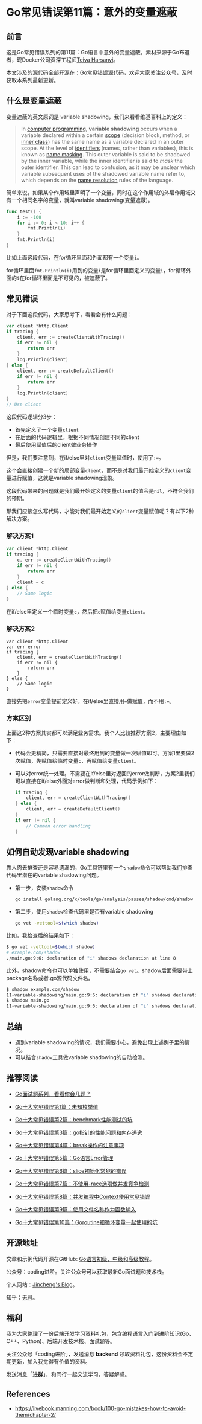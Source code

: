 # Go常见错误第11篇：意外的变量遮蔽

## 前言

这是Go常见错误系列的第11篇：Go语言中意外的变量遮蔽。素材来源于Go布道者，现Docker公司资深工程师[Teiva Harsanyi](https://teivah.medium.com/)。

本文涉及的源代码全部开源在：[Go常见错误源代码](https://github.com/jincheng9/go-tutorial/tree/main/workspace/senior/p28)，欢迎大家关注公众号，及时获取本系列最新更新。



##  什么是变量遮蔽

变量遮蔽的英文原词是 variable shadowing，我们来看看维基百科上的定义：

> In [computer programming](https://en.wikipedia.org/wiki/Computer_programming), **variable shadowing** occurs when a variable declared within a certain [scope](https://en.wikipedia.org/wiki/Scope_(computer_science)) (decision block, method, or [inner class](https://en.wikipedia.org/wiki/Inner_class)) has the same name as a variable declared in an outer scope. At the level of [identifiers](https://en.wikipedia.org/wiki/Identifier_(computer_languages)) (names, rather than variables), this is known as [name masking](https://en.wikipedia.org/wiki/Name_masking). This outer variable is said to be shadowed by the inner variable, while the inner identifier is said to *mask* the outer identifier. This can lead to confusion, as it may be unclear which variable subsequent uses of the shadowed variable name refer to, which depends on the [name resolution](https://en.wikipedia.org/wiki/Name_resolution_(programming_languages)) rules of the language.

简单来说，如果某个作用域里声明了一个变量，同时在这个作用域的外层作用域又有一个相同名字的变量，就叫variable shadowing(变量遮蔽)。

```go
func test() {
	i := -100
	for i := 0; i < 10; i++ {
		fmt.Println(i)
	}
	fmt.Println(i)
}
```

比如上面这段代码，在for循环里面和外面都有一个变量`i`。

for循环里面`fmt.Println(i)`用到的变量`i`是for循环里面定义的变量`i`，for循环外面的`i`在for循环里面是不可见的，被遮蔽了。



## 常见错误

对于下面这段代码，大家思考下，看看会有什么问题：

```go
var client *http.Client
if tracing {
    client, err := createClientWithTracing()
    if err != nil {
        return err
    }
    log.Println(client)
} else {
    client, err := createDefaultClient()
    if err != nil {
        return err
    }
    log.Println(client)
}
// Use client
```

这段代码逻辑分3步：

* 首先定义了一个变量`client`
* 在后面的代码逻辑里，根据不同情况创建不同的client
* 最后使用赋值后的client做业务操作

但是，我们要注意到，在if/else里对`client`变量赋值时，使用了`:=`。

这个会直接创建一个新的局部变量`client`，而不是对我们最开始定义的`client`变量进行赋值，这就是variable shadowing现象。

这段代码带来的问题就是我们最开始定义的变量`client`的值会是`nil`，不符合我们的预期。

那我们应该怎么写代码，才能对我们最开始定义的`client`变量赋值呢？有以下2种解决方案。

### 解决方案1

```go
var client *http.Client
if tracing {
    c, err := createClientWithTracing()
    if err != nil {
        return err
    }
    client = c
} else {
    // Same logic
}
```

在if/else里定义一个临时变量`c`，然后把`c`赋值给变量`client`。

### 解决方案2

```
var client *http.Client
var err error
if tracing {
    client, err = createClientWithTracing()
    if err != nil {
        return err
    }
} else {
    // Same logic
}
```

直接先把`error`变量提前定义好，在if/else里直接用`=`做赋值，而不用`:=`。

### 方案区别

上面这2种方案其实都可以满足业务需求。我个人比较推荐方案2，主要理由如下：

* 代码会更精简，只需要直接对最终用到的变量做一次赋值即可。方案1里要做2次赋值，先赋值给临时变量`c`，再赋值给变量`client`。

* 可以对error统一处理。不需要在if/else里对返回的error做判断，方案2里我们可以直接在if/else外面对error做判断和处理，代码示例如下：

  ```go
  if tracing {
      client, err = createClientWithTracing()
  } else {
      client, err = createDefaultClient()
  }
  if err != nil {
      // Common error handling
  }
  ```



## 如何自动发现variable shadowing

靠人肉去排查还是容易遗漏的，Go工具链里有一个`shadow`命令可以帮助我们排查代码里潜在的variable shadowing问题。

* 第一步，安装`shadow`命令

  ```bash
  go install golang.org/x/tools/go/analysis/passes/shadow/cmd/shadow
  ```

* 第二步，使用`shadow`检查代码里是否有variable shadowing

  ```bash
  go vet -vettool=$(which shadow)
  ```

比如，我检查后的结果如下：

```bash
$ go vet -vettool=$(which shadow)
# example.com/shadow
./main.go:9:6: declaration of "i" shadows declaration at line 8
```

此外，shadow命令也可以单独使用，不需要结合`go vet`。shadow后面需要带上package名称或者.go源代码文件名。

```bash
$ shadow example.com/shadow
11-variable-shadowing/main.go:9:6: declaration of "i" shadows declaration at line 8
$ shadow main.go
11-variable-shadowing/main.go:9:6: declaration of "i" shadows declaration at line 8
```



## 总结

* 遇到variable shadowing的情况，我们需要小心，避免出现上述例子里的情况。
* 可以结合`shadow`工具做variable shadowing的自动检测。



## 推荐阅读

* [Go面试题系列，看看你会几题？](https://mp.weixin.qq.com/mp/appmsgalbum?__biz=Mzg2MTcwNjc1Mg==&action=getalbum&album_id=2199553588283179010#wechat_redirect)

* [Go十大常见错误第1篇：未知枚举值](https://mp.weixin.qq.com/s?__biz=Mzg2MTcwNjc1Mg==&mid=2247484146&idx=1&sn=10fb12b643a2e37c090e5aa3bc583152&chksm=ce124d9df965c48bb954aeddabdff3db12738ded3875542250c5d0ef6cfd4417fc56580288b1&token=1912894792&lang=zh_CN#rd)

* [Go十大常见错误第2篇：benchmark性能测试的坑](https://mp.weixin.qq.com/s?__biz=Mzg2MTcwNjc1Mg==&mid=2247484163&idx=1&sn=b28d61c1f3ec9d914e698dce105ba5d1&chksm=ce124c6cf965c57a90bc85a5295ed9375103de20607b509f845583ff6686385df0ed96653d00&token=1912894792&lang=zh_CN#rd)

* [Go十大常见错误第3篇：go指针的性能问题和内存逃逸](https://mp.weixin.qq.com/s?__biz=Mzg2MTcwNjc1Mg==&mid=2247484247&idx=1&sn=faf716627afb00df646cecff023fb63c&chksm=ce124c38f965c52efd009a4c98691d56b5765dc7dce98aa49b226ad9274bd062d8d01e702e91&token=1899277735&lang=zh_CN#rd)

* [Go十大常见错误第4篇：break操作的注意事项](https://mp.weixin.qq.com/s?__biz=Mzg2MTcwNjc1Mg==&mid=2247484262&idx=1&sn=c1bea8af60444a4ef73c4d4d7a09d16d&chksm=ce124c09f965c51f3663ac9089a792d36c3685850e12695dd26d15a1a50f393b2d7c92b9983a&token=461369035&lang=zh_CN#rd)

* [Go十大常见错误第5篇：Go语言Error管理](https://mp.weixin.qq.com/s?__biz=Mzg2MTcwNjc1Mg==&mid=2247484274&idx=1&sn=711abea3c6fd5d15341ee1b34da8a160&chksm=ce124c1df965c50b3af84965f7ed30b574cd0b247ea6f77b944ec858bd43ee37f4c1554a5bce&token=1846351524&lang=zh_CN#rd)

* [Go十大常见错误第6篇：slice初始化常犯的错误](https://mp.weixin.qq.com/s?__biz=Mzg2MTcwNjc1Mg==&mid=2247484289&idx=1&sn=2b8171458cde4425b28fdf8f51df8d7c&chksm=ce124ceef965c5f8a14f5951457ce2ac0ecc4612cf2013957f1d818b6e74da7c803b9df1d394&token=1477304797&lang=zh_CN#rd)

* [Go十大常见错误第7篇：不使用-race选项做并发竞争检测](https://mp.weixin.qq.com/s?__biz=Mzg2MTcwNjc1Mg==&mid=2247484299&idx=1&sn=583c3470a76e93b0af0d5fc04fe29b55&chksm=ce124ce4f965c5f20de5887b113eab91f7c2654a941491a789e4ac53c298fbadb4367acee9bb&token=1918756920&lang=zh_CN#rd)

* [Go十大常见错误第8篇：并发编程中Context使用常见错误](https://mp.weixin.qq.com/s?__biz=Mzg2MTcwNjc1Mg==&mid=2247484317&idx=1&sn=474dad373684979fc96ba59182f08cf5&chksm=ce124cf2f965c5e4a29e313b4654faacef03e78da7aaf2ba6912d7b490a1df851a1bcbfec1c9&token=1918756920&lang=zh_CN#rd)

* [Go十大常见错误第9篇：使用文件名称作为函数输入](https://mp.weixin.qq.com/s?__biz=Mzg2MTcwNjc1Mg==&mid=2247484325&idx=1&sn=689c1b3823697cc583e1e818c4c76ee5&chksm=ce124ccaf965c5dce4e497f6251c5f0a8473b8e2ae3824bd72fe8c532d6dd84e6375c3990b3e&token=1266762504&lang=zh_CN#rd)

* [Go十大常见错误第10篇：Goroutine和循环变量一起使用的坑](https://mp.weixin.qq.com/s?__biz=Mzg2MTcwNjc1Mg==&mid=2247484335&idx=1&sn=cc8c6ceae72b30ec6f4d4e7b4367baca&chksm=ce124cc0f965c5d60410f977cdf31f127694fd0d49c35e2061ce8fb5fb9387bfa321196db438&token=1656737387&lang=zh_CN#rd)

  

## 开源地址

文章和示例代码开源在GitHub: [Go语言初级、中级和高级教程](https://github.com/jincheng9/go-tutorial)。

公众号：coding进阶。关注公众号可以获取最新Go面试题和技术栈。

个人网站：[Jincheng's Blog](https://jincheng9.github.io/)。

知乎：[无忌](https://www.zhihu.com/people/thucuhkwuji)。



## 福利

我为大家整理了一份后端开发学习资料礼包，包含编程语言入门到进阶知识(Go、C++、Python)、后端开发技术栈、面试题等。

关注公众号「coding进阶」，发送消息 **backend** 领取资料礼包，这份资料会不定期更新，加入我觉得有价值的资料。

发送消息「**进群**」，和同行一起交流学习，答疑解惑。



## References

* https://livebook.manning.com/book/100-go-mistakes-how-to-avoid-them/chapter-2/